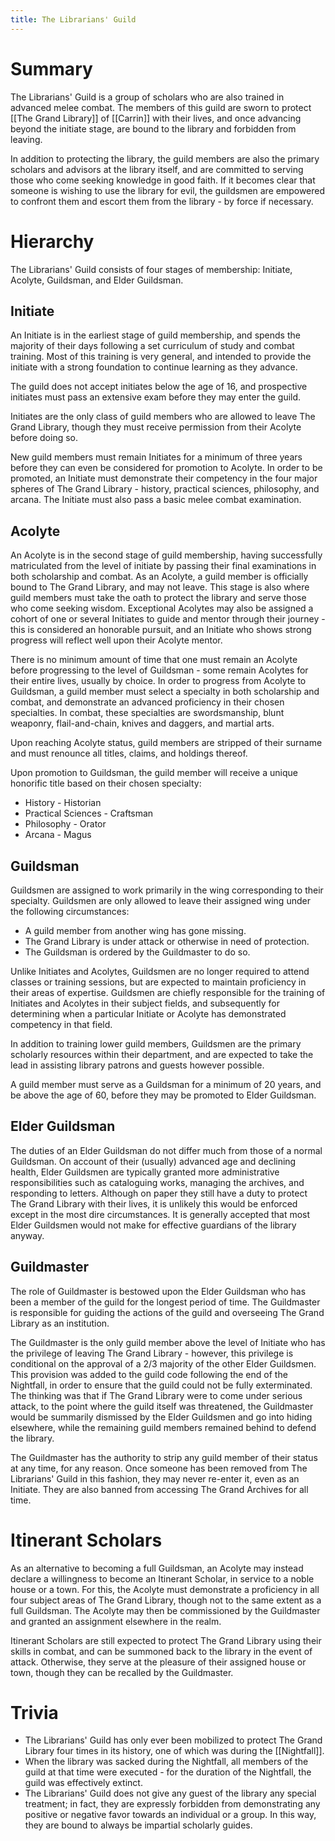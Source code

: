 ```yaml
---
title: The Librarians' Guild
---
```

# Summary
The Librarians' Guild is a group of scholars who are also trained in advanced melee combat. The members of this guild are sworn to protect [[The Grand Library]] of [[Carrin]] with their lives, and once advancing beyond the initiate stage, are bound to the library and forbidden from leaving. 

In addition to protecting the library, the guild members are also the primary scholars and advisors at the library itself, and are committed to serving those who come seeking knowledge in good faith. If it becomes clear that someone is wishing to use the library for evil, the guildsmen are empowered to confront them and escort them from the library - by force if necessary.

# Hierarchy
The Librarians' Guild consists of four stages of membership: Initiate, Acolyte, Guildsman, and Elder Guildsman. 

## Initiate
An Initiate is in the earliest stage of guild membership, and spends the majority of their days following a set curriculum of study and combat training. Most of this training is very general, and intended to provide the initiate with a strong foundation to continue learning as they advance. 

The guild does not accept initiates below the age of 16, and prospective initiates must pass an extensive exam before they may enter the guild. 

Initiates are the only class of guild members who are allowed to leave The Grand Library, though they must receive permission from their Acolyte before doing so. 

New guild members must remain Initiates for a minimum of three years before they can even be considered for promotion to Acolyte. In order to be promoted, an Initiate must demonstrate their competency in the four major spheres of The Grand Library - history, practical sciences, philosophy, and arcana. The Initiate must also pass a basic melee combat examination. 

## Acolyte
An Acolyte is in the second stage of guild membership, having successfully matriculated from the level of initiate by passing their final examinations in both scholarship and combat. As an Acolyte, a guild member is officially bound to The Grand Library, and may not leave. This stage is also where guild members must take the oath to protect the library and serve those who come seeking wisdom. Exceptional Acolytes may also be assigned a cohort of one or several Initiates to guide and mentor through their journey - this is considered an honorable pursuit, and an Initiate who shows strong progress will reflect well upon their Acolyte mentor.

There is no minimum amount of time that one must remain an Acolyte before progressing to the level of Guildsman - some remain Acolytes for their entire lives, usually by choice. In order to progress from Acolyte to Guildsman, a guild member must select a specialty in both scholarship and combat, and demonstrate an advanced proficiency in their chosen specialties. In combat, these specialties are swordsmanship, blunt weaponry, flail-and-chain, knives and daggers, and martial arts. 

Upon reaching Acolyte status, guild members are stripped of their surname and must renounce all titles, claims, and holdings thereof. 

Upon promotion to Guildsman, the guild member will receive a unique honorific title based on their chosen specialty:
- History - Historian
- Practical Sciences - Craftsman
- Philosophy - Orator
- Arcana - Magus

## Guildsman
Guildsmen are assigned to work primarily in the wing corresponding to their specialty. Guildsmen are only allowed to leave their assigned wing under the following circumstances:
- A guild member from another wing has gone missing. 
- The Grand Library is under attack or otherwise in need of protection.
- The Guildsman is ordered by the Guildmaster to do so.

Unlike Initiates and Acolytes, Guildsmen are no longer required to attend classes or training sessions, but are expected to maintain proficiency in their areas of expertise. Guildsmen are chiefly responsible for the training of Initiates and Acolytes in their subject fields, and subsequently for determining when a particular Initiate or Acolyte has demonstrated competency in that field. 

In addition to training lower guild members, Guildsmen are the primary scholarly resources within their department, and are expected to take the lead in assisting library patrons and guests however possible. 

A guild member must serve as a Guildsman for a minimum of 20 years, and be above the age of 60, before they may be promoted to Elder Guildsman.

## Elder Guildsman
The duties of an Elder Guildsman do not differ much from those of a normal Guildsman. On account of their (usually) advanced age and declining health, Elder Guildsmen are typically granted more administrative responsibilities such as cataloguing works, managing the archives, and responding to letters. Although on paper they still have a duty to protect The Grand Library with their lives, it is unlikely this would be enforced except in the most dire circumstances. It is generally accepted that most Elder Guildsmen would not make for effective guardians of the library anyway. 

## Guildmaster
The role of Guildmaster is bestowed upon the Elder Guildsman who has been a member of the guild for the longest period of time. The Guildmaster is responsible for guiding the actions of the guild and overseeing The Grand Library as an institution. 

The Guildmaster is the only guild member above the level of Initiate who has the privilege of leaving The Grand Library - however, this privilege is conditional on the approval of a 2/3 majority of the other Elder Guildsmen. This provision was added to the guild code following the end of the Nightfall, in order to ensure that the guild could not be fully exterminated.
	The thinking was that if The Grand Library were to come under serious attack, to the point where the guild itself was threatened, the Guildmaster would be summarily dismissed by the Elder Guildsmen and go into hiding elsewhere, while the remaining guild members remained behind to defend the library.

The Guildmaster has the authority to strip any guild member of their status at any time, for any reason. Once someone has been removed from The Librarians' Guild in this fashion, they may never re-enter it, even as an Initiate. They are also banned from accessing The Grand Archives for all time. 

# Itinerant Scholars
As an alternative to becoming a full Guildsman, an Acolyte may instead declare a willingness to become an Itinerant Scholar, in service to a noble house or a town. For this, the Acolyte must demonstrate a proficiency in all four subject areas of The Grand Library, though not to the same extent as a full Guildsman. The Acolyte may then be commissioned by the Guildmaster and granted an assignment elsewhere in the realm. 

Itinerant Scholars are still expected to protect The Grand Library using their skills in combat, and can be summoned back to the library in the event of attack. Otherwise, they serve at the pleasure of their assigned house or town, though they can be recalled by the Guildmaster. 

# Trivia
- The Librarians' Guild has only ever been mobilized to protect The Grand Library four times in its history, one of which was during the [[Nightfall]]. 
- When the library was sacked during the Nightfall, all members of the guild at that time were executed - for the duration of the Nightfall, the guild was effectively extinct. 
- The Librarians' Guild does not give any guest of the library any special treatment; in fact, they are expressly forbidden from demonstrating any positive or negative favor towards an individual or a group. In this way, they are bound to always be impartial scholarly guides. 
